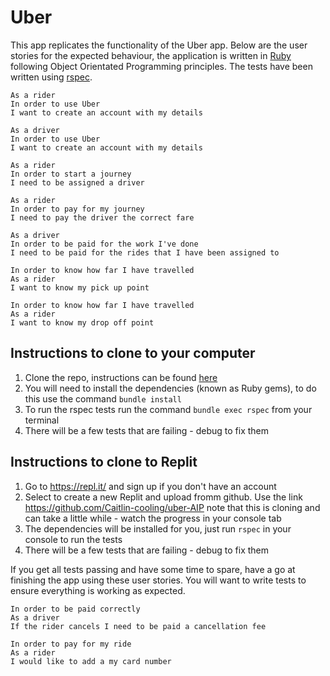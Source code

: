 # Uber

This app replicates the functionality of the Uber app. Below are the user stories for the expected behaviour, the application is written in [Ruby](https://www.ruby-lang.org/en/) following Object Orientated Programming principles. The tests have been written using [rspec](https://github.com/rspec/rspec).

```
As a rider
In order to use Uber
I want to create an account with my details

As a driver
In order to use Uber
I want to create an account with my details

As a rider
In order to start a journey
I need to be assigned a driver

As a rider
In order to pay for my journey
I need to pay the driver the correct fare

As a driver
In order to be paid for the work I've done
I need to be paid for the rides that I have been assigned to

In order to know how far I have travelled
As a rider
I want to know my pick up point

In order to know how far I have travelled
As a rider
I want to know my drop off point
```


## Instructions to clone to your computer

1. Clone the repo, instructions can be found [here](https://docs.github.com/en/github/creating-cloning-and-archiving-repositories/cloning-a-repository)
2. You will need to install the dependencies (known as Ruby gems), to do this use the command `bundle install`
3. To run the rspec tests run the command `bundle exec rspec` from your terminal
4. There will be a few tests that are failing - debug to fix them


## Instructions to clone to Replit

1. Go to https://repl.it/ and sign up if you don't have an account
2. Select to create a new Replit and upload fromm github. Use the link https://github.com/Caitlin-cooling/uber-AIP note that this is cloning and can take a little while - watch the progress in your console tab
3. The dependencies will be installed for you, just run `rspec` in your console to run the tests
4. There will be a few tests that are failing - debug to fix them

If you get all tests passing and have some time to spare, have a go at finishing the app using these user stories. You will want to write tests to ensure everything is working as expected.

```
In order to be paid correctly
As a driver
If the rider cancels I need to be paid a cancellation fee

In order to pay for my ride
As a rider
I would like to add a my card number
```
